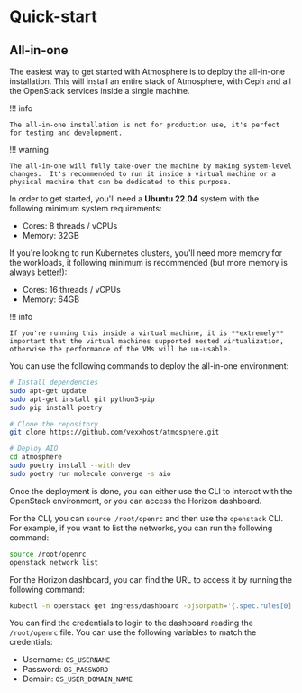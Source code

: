 # Quick-start

## All-in-one

The easiest way to get started with Atmosphere is to deploy the all-in-one
installation.  This will install an entire stack of Atmosphere, with Ceph
and all the OpenStack services inside a single machine.

!!! info

    The all-in-one installation is not for production use, it's perfect
    for testing and development.

!!! warning

    The all-in-one will fully take-over the machine by making system-level
    changes.  It's recommended to run it inside a virtual machine or a
    physical machine that can be dedicated to this purpose.

In order to get started, you'll need a **Ubuntu 22.04** system with the
following minimum system requirements:

- Cores: 8 threads / vCPUs
- Memory: 32GB

If you're looking to run Kubernetes clusters, you'll need more memory
for the workloads, it following minimum is recommended (but more memory
is always better!):

- Cores: 16 threads / vCPUs
- Memory: 64GB

!!! info

    If you're running this inside a virtual machine, it is **extremely**
    important that the virtual machines supported nested virtualization,
    otherwise the performance of the VMs will be un-usable.

You can use the following commands to deploy the all-in-one environment:

```bash
# Install dependencies
sudo apt-get update
sudo apt-get install git python3-pip
sudo pip install poetry

# Clone the repository
git clone https://github.com/vexxhost/atmosphere.git

# Deploy AIO
cd atmosphere
sudo poetry install --with dev
sudo poetry run molecule converge -s aio
```

Once the deployment is done, you can either use the CLI to interact with
the OpenStack environment, or you can access the Horizon dashboard.

For the CLI, you can `source /root/openrc` and then use the `openstack`
CLI.  For example, if you want to list the networks, you can run the
following command:

```bash
source /root/openrc
openstack network list
```

For the Horizon dashboard, you can find the URL to access it by running
the following command:

```bash
kubectl -n openstack get ingress/dashboard -ojsonpath='{.spec.rules[0].host}'
```

You can find the credentials to login to the dashboard reading the
`/root/openrc` file.  You can use the following variables to match
the credentials:

- Username: `OS_USERNAME`
- Password: `OS_PASSWORD`
- Domain: `OS_USER_DOMAIN_NAME`
